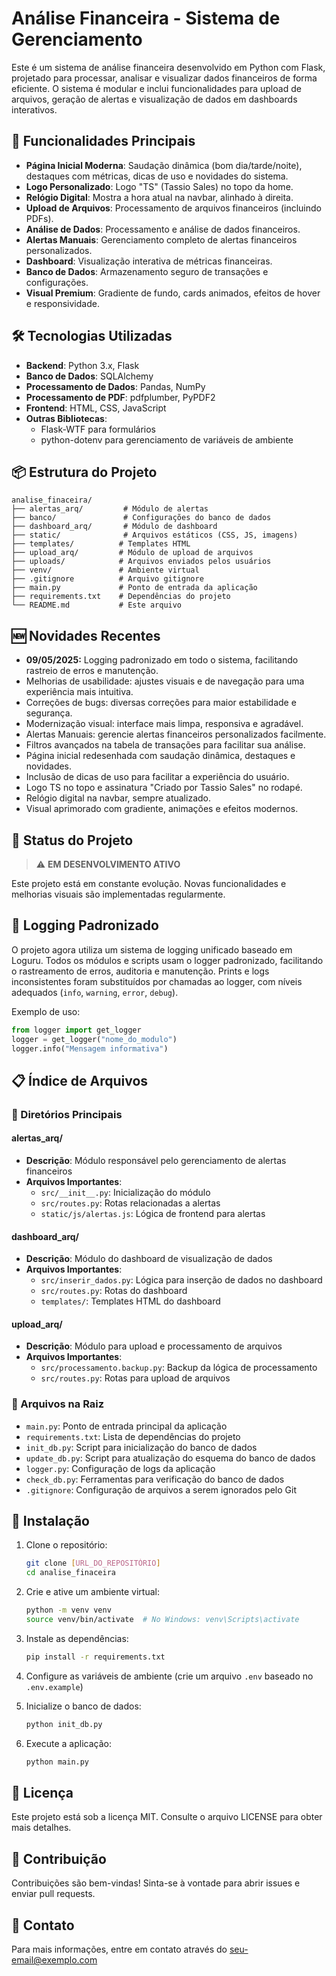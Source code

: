 # Análise Financeira - Sistema de Gerenciamento

Este é um sistema de análise financeira desenvolvido em Python com Flask, projetado para processar, analisar e visualizar dados financeiros de forma eficiente. O sistema é modular e inclui funcionalidades para upload de arquivos, geração de alertas e visualização de dados em dashboards interativos.

## 🚀 Funcionalidades Principais

- **Página Inicial Moderna**: Saudação dinâmica (bom dia/tarde/noite), destaques com métricas, dicas de uso e novidades do sistema.
- **Logo Personalizado**: Logo "TS" (Tassio Sales) no topo da home.
- **Relógio Digital**: Mostra a hora atual na navbar, alinhado à direita.
- **Upload de Arquivos**: Processamento de arquivos financeiros (incluindo PDFs).
- **Análise de Dados**: Processamento e análise de dados financeiros.
- **Alertas Manuais**: Gerenciamento completo de alertas financeiros personalizados.
- **Dashboard**: Visualização interativa de métricas financeiras.
- **Banco de Dados**: Armazenamento seguro de transações e configurações.
- **Visual Premium**: Gradiente de fundo, cards animados, efeitos de hover e responsividade.

## 🛠️ Tecnologias Utilizadas

- **Backend**: Python 3.x, Flask
- **Banco de Dados**: SQLAlchemy
- **Processamento de Dados**: Pandas, NumPy
- **Processamento de PDF**: pdfplumber, PyPDF2
- **Frontend**: HTML, CSS, JavaScript
- **Outras Bibliotecas**: 
  - Flask-WTF para formulários
  - python-dotenv para gerenciamento de variáveis de ambiente

## 📦 Estrutura do Projeto

```
analise_finaceira/
├── alertas_arq/         # Módulo de alertas
├── banco/               # Configurações do banco de dados
├── dashboard_arq/       # Módulo de dashboard
├── static/              # Arquivos estáticos (CSS, JS, imagens)
├── templates/          # Templates HTML
├── upload_arq/         # Módulo de upload de arquivos
├── uploads/            # Arquivos enviados pelos usuários
├── venv/               # Ambiente virtual
├── .gitignore          # Arquivo gitignore
├── main.py             # Ponto de entrada da aplicação
├── requirements.txt    # Dependências do projeto
└── README.md           # Este arquivo
```

## 🆕 Novidades Recentes

- <b>09/05/2025:</b> Logging padronizado em todo o sistema, facilitando rastreio de erros e manutenção.
- Melhorias de usabilidade: ajustes visuais e de navegação para uma experiência mais intuitiva.
- Correções de bugs: diversas correções para maior estabilidade e segurança.
- Modernização visual: interface mais limpa, responsiva e agradável.
- Alertas Manuais: gerencie alertas financeiros personalizados facilmente.
- Filtros avançados na tabela de transações para facilitar sua análise.
- Página inicial redesenhada com saudação dinâmica, destaques e novidades.
- Inclusão de dicas de uso para facilitar a experiência do usuário.
- Logo TS no topo e assinatura "Criado por Tassio Sales" no rodapé.
- Relógio digital na navbar, sempre atualizado.
- Visual aprimorado com gradiente, animações e efeitos modernos.

## 🚦 Status do Projeto

> ⚠️ **EM DESENVOLVIMENTO ATIVO**

Este projeto está em constante evolução. Novas funcionalidades e melhorias visuais são implementadas regularmente.

## 📖 Logging Padronizado

O projeto agora utiliza um sistema de logging unificado baseado em Loguru. Todos os módulos e scripts usam o logger padronizado, facilitando o rastreamento de erros, auditoria e manutenção. Prints e logs inconsistentes foram substituídos por chamadas ao logger, com níveis adequados (`info`, `warning`, `error`, `debug`).

Exemplo de uso:
```python
from logger import get_logger
logger = get_logger("nome_do_modulo")
logger.info("Mensagem informativa")
```

## 📋 Índice de Arquivos

### 📁 Diretórios Principais

#### alertas_arq/
- **Descrição**: Módulo responsável pelo gerenciamento de alertas financeiros
- **Arquivos Importantes**:
  - `src/__init__.py`: Inicialização do módulo
  - `src/routes.py`: Rotas relacionadas a alertas
  - `static/js/alertas.js`: Lógica de frontend para alertas

#### dashboard_arq/
- **Descrição**: Módulo do dashboard de visualização de dados
- **Arquivos Importantes**:
  - `src/inserir_dados.py`: Lógica para inserção de dados no dashboard
  - `src/routes.py`: Rotas do dashboard
  - `templates/`: Templates HTML do dashboard

#### upload_arq/
- **Descrição**: Módulo para upload e processamento de arquivos
- **Arquivos Importantes**:
  - `src/processamento.backup.py`: Backup da lógica de processamento
  - `src/routes.py`: Rotas para upload de arquivos

### 📄 Arquivos na Raiz

- `main.py`: Ponto de entrada principal da aplicação
- `requirements.txt`: Lista de dependências do projeto
- `init_db.py`: Script para inicialização do banco de dados
- `update_db.py`: Script para atualização do esquema do banco de dados
- `logger.py`: Configuração de logs da aplicação
- `check_db.py`: Ferramentas para verificação do banco de dados
- `.gitignore`: Configuração de arquivos a serem ignorados pelo Git

## 🔧 Instalação

1. Clone o repositório:
   ```bash
   git clone [URL_DO_REPOSITÓRIO]
   cd analise_finaceira
   ```

2. Crie e ative um ambiente virtual:
   ```bash
   python -m venv venv
   source venv/bin/activate  # No Windows: venv\Scripts\activate
   ```

3. Instale as dependências:
   ```bash
   pip install -r requirements.txt
   ```

4. Configure as variáveis de ambiente (crie um arquivo `.env` baseado no `.env.example`)

5. Inicialize o banco de dados:
   ```bash
   python init_db.py
   ```

6. Execute a aplicação:
   ```bash
   python main.py
   ```

## 📝 Licença

Este projeto está sob a licença MIT. Consulte o arquivo LICENSE para obter mais detalhes.

## 🤝 Contribuição

Contribuições são bem-vindas! Sinta-se à vontade para abrir issues e enviar pull requests.

## 📧 Contato

Para mais informações, entre em contato através do [seu-email@exemplo.com](mailto:seu-email@exemplo.com)
